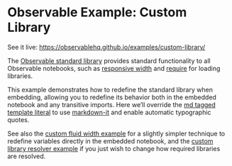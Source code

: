 # Observable Example: Custom Library

See it live: https://observablehq.github.io/examples/custom-library/

The [Observable standard library](https://github.com/observablehq/stdlib/blob/master/README.md) provides standard functionality to all Observable notebooks, such as [responsive width](https://github.com/observablehq/stdlib/blob/master/README.md#width) and [require](https://github.com/observablehq/stdlib/blob/master/README.md#require) for loading libraries.

This example demonstrates how to redefine the standard library when embedding, allowing you to redefine its behavior both in the embedded notebook and any transitive imports. Here we’ll override the [md tagged template literal](https://github.com/observablehq/stdlib/blob/master/README.md#md) to use [markdown-it](https://github.com/markdown-it/markdown-it) and enable automatic typographic quotes.

See also the [custom fluid width example](../custom-fluid-width/) for a slightly simpler technique to redefine variables directly in the embedded notebook, and the [custom library resolver example](../custom-library-resolve/) if you just wish to change how required libraries are resolved.
